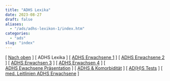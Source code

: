 ```yaml
---
title: "ADHS Lexika"
date: 2023-08-27
draft: false
aliases:
  - "/ads/adhs-lexikon-1/index.htm"
categories:
  - "ads"
slug: "index"
---
```


[ [Nach oben](../ads-erwachsen/ads-erwachsen.htm) ] [ ADHS Lexika ] [ [ADHS Erwachsene 1](../ads-erwachsen/adhs-erwachsen1/index.htm) ] [ [ADHS Erwachsene 2](../ads-erwachsen/adhs-erwachsen2/index.htm) ] [ [ADHS Erwachsen 3](../ads-erwachsen/adhs-erwachsen3/index.htm) ] [ [ADHS Erwachsen 4](../ads-erwachsen/adhs-erwachsen4/index.htm) ] [ [ADHS Ewachsene Präsentation](../ads-erwachsen/adhs-erwachsen5/adhs-erwachsen5.pps) ] [ [ADHS & Komorbidität](../ads-erwachsen/adhs-komorbid/index.htm) ] [ [AD(H)S Tests](../ads-test/adhs_tests.htm) ] [ [med. Leitlinien ADHS Erwachsene](../ads-erwachsen/med-leitlinien-adhs.pdf) ]